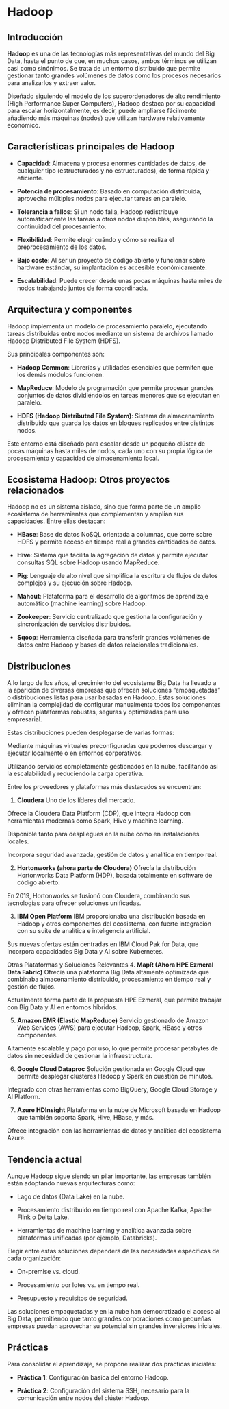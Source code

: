 # Hadoop

## Introducción

**Hadoop** es una de las tecnologías más representativas del mundo del Big Data, hasta el punto de que, en muchos casos, ambos términos se utilizan casi como sinónimos. Se trata de un entorno distribuido que permite gestionar tanto grandes volúmenes de datos como los procesos necesarios para analizarlos y extraer valor.

Diseñado siguiendo el modelo de los superordenadores de alto rendimiento (High Performance Super Computers), Hadoop destaca por su capacidad para escalar horizontalmente, es decir, puede ampliarse fácilmente añadiendo más máquinas (nodos) que utilizan hardware relativamente económico.

## Características principales de Hadoop
- **Capacidad**: Almacena y procesa enormes cantidades de datos, de cualquier tipo (estructurados y no estructurados), de forma rápida y eficiente.

- **Potencia de procesamiento**: Basado en computación distribuida, aprovecha múltiples nodos para ejecutar tareas en paralelo.

- **Tolerancia a fallos**: Si un nodo falla, Hadoop redistribuye automáticamente las tareas a otros nodos disponibles, asegurando la continuidad del procesamiento.

- **Flexibilidad**: Permite elegir cuándo y cómo se realiza el preprocesamiento de los datos.

- **Bajo coste**: Al ser un proyecto de código abierto y funcionar sobre hardware estándar, su implantación es accesible económicamente.

- **Escalabilidad**: Puede crecer desde unas pocas máquinas hasta miles de nodos trabajando juntos de forma coordinada.

## Arquitectura y componentes
Hadoop implementa un modelo de procesamiento paralelo, ejecutando tareas distribuidas entre nodos mediante un sistema de archivos llamado Hadoop Distributed File System (HDFS).

Sus principales componentes son:

- **Hadoop Common**: Librerías y utilidades esenciales que permiten que los demás módulos funcionen.

- **MapReduce**: Modelo de programación que permite procesar grandes conjuntos de datos dividiéndolos en tareas menores que se ejecutan en paralelo.

- **HDFS (Hadoop Distributed File System)**: Sistema de almacenamiento distribuido que guarda los datos en bloques replicados entre distintos nodos.

Este entorno está diseñado para escalar desde un pequeño clúster de pocas máquinas hasta miles de nodos, cada uno con su propia lógica de procesamiento y capacidad de almacenamiento local.

## Ecosistema Hadoop: Otros proyectos relacionados
Hadoop no es un sistema aislado, sino que forma parte de un amplio ecosistema de herramientas que complementan y amplían sus capacidades. Entre ellas destacan:

- **HBase**: Base de datos NoSQL orientada a columnas, que corre sobre HDFS y permite acceso en tiempo real a grandes cantidades de datos.

- **Hive**: Sistema que facilita la agregación de datos y permite ejecutar consultas SQL sobre Hadoop usando MapReduce.

- **Pig**: Lenguaje de alto nivel que simplifica la escritura de flujos de datos complejos y su ejecución sobre Hadoop.

- **Mahout**: Plataforma para el desarrollo de algoritmos de aprendizaje automático (machine learning) sobre Hadoop.

- **Zookeeper**: Servicio centralizado que gestiona la configuración y sincronización de servicios distribuidos.

- **Sqoop**: Herramienta diseñada para transferir grandes volúmenes de datos entre Hadoop y bases de datos relacionales tradicionales.

## Distribuciones

A lo largo de los años, el crecimiento del ecosistema Big Data ha llevado a la aparición de diversas empresas que ofrecen soluciones “empaquetadas” o distribuciones listas para usar basadas en Hadoop. Estas soluciones eliminan la complejidad de configurar manualmente todos los componentes y ofrecen plataformas robustas, seguras y optimizadas para uso empresarial.

Estas distribuciones pueden desplegarse de varias formas:

Mediante máquinas virtuales preconfiguradas que podemos descargar y ejecutar localmente o en entornos corporativos.

Utilizando servicios completamente gestionados en la nube, facilitando así la escalabilidad y reduciendo la carga operativa.

Entre los proveedores y plataformas más destacados se encuentran:

1. **Cloudera**
Uno de los líderes del mercado.

Ofrece la Cloudera Data Platform (CDP), que integra Hadoop con herramientas modernas como Spark, Hive y machine learning.

Disponible tanto para despliegues en la nube como en instalaciones locales.

Incorpora seguridad avanzada, gestión de datos y analítica en tiempo real.

2. **Hortonworks (ahora parte de Cloudera)**
Ofrecía la distribución Hortonworks Data Platform (HDP), basada totalmente en software de código abierto.

En 2019, Hortonworks se fusionó con Cloudera, combinando sus tecnologías para ofrecer soluciones unificadas.

3. **IBM Open Platform**
IBM proporcionaba una distribución basada en Hadoop y otros componentes del ecosistema, con fuerte integración con su suite de analítica e inteligencia artificial.

Sus nuevas ofertas están centradas en IBM Cloud Pak for Data, que incorpora capacidades Big Data y AI sobre Kubernetes.

Otras Plataformas y Soluciones Relevantes
4. **MapR (Ahora HPE Ezmeral Data Fabric)**
Ofrecía una plataforma Big Data altamente optimizada que combinaba almacenamiento distribuido, procesamiento en tiempo real y gestión de flujos.

Actualmente forma parte de la propuesta HPE Ezmeral, que permite trabajar con Big Data y AI en entornos híbridos.

5. **Amazon EMR (Elastic MapReduce)**
Servicio gestionado de Amazon Web Services (AWS) para ejecutar Hadoop, Spark, HBase y otros componentes.

Altamente escalable y pago por uso, lo que permite procesar petabytes de datos sin necesidad de gestionar la infraestructura.

6. **Google Cloud Dataproc**
Solución gestionada en Google Cloud que permite desplegar clústeres Hadoop y Spark en cuestión de minutos.

Integrado con otras herramientas como BigQuery, Google Cloud Storage y AI Platform.

7. **Azure HDInsight**
Plataforma en la nube de Microsoft basada en Hadoop que también soporta Spark, Hive, HBase, y más.

Ofrece integración con las herramientas de datos y analítica del ecosistema Azure.

## Tendencia actual

Aunque Hadoop sigue siendo un pilar importante, las empresas también están adoptando nuevas arquitecturas como:

- Lago de datos (Data Lake) en la nube.

- Procesamiento distribuido en tiempo real con Apache Kafka, Apache Flink o Delta Lake.

- Herramientas de machine learning y analítica avanzada sobre plataformas unificadas (por ejemplo, Databricks).

Elegir entre estas soluciones dependerá de las necesidades específicas de cada organización:

- On-premise vs. cloud.

- Procesamiento por lotes vs. en tiempo real.

- Presupuesto y requisitos de seguridad.

Las soluciones empaquetadas y en la nube han democratizado el acceso al Big Data, permitiendo que tanto grandes corporaciones como pequeñas empresas puedan aprovechar su potencial sin grandes inversiones iniciales.

## Prácticas
Para consolidar el aprendizaje, se propone realizar dos prácticas iniciales:

- **Práctica 1**: Configuración básica del entorno Hadoop.

- **Práctica 2**: Configuración del sistema SSH, necesario para la comunicación entre nodos del clúster Hadoop.


